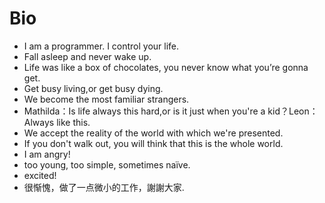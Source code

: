 # Bio

- I am a programmer. I control your life.
- Fall asleep and never wake up.
- Life was like a box of chocolates, you never know what you’re gonna get. 
- Get busy living,or get busy dying.
- We become the most familiar strangers.
- Mathilda：Is life always this hard,or is it just when you're a kid？Leon：Always like this.
- We accept the reality of the world with which we're presented.
- If you don't walk out, you will think that this is the whole world.
- I am angry!
- too young, too simple, sometimes naïve.
- excited!
- 很惭愧，做了一点微小的工作，謝謝大家.